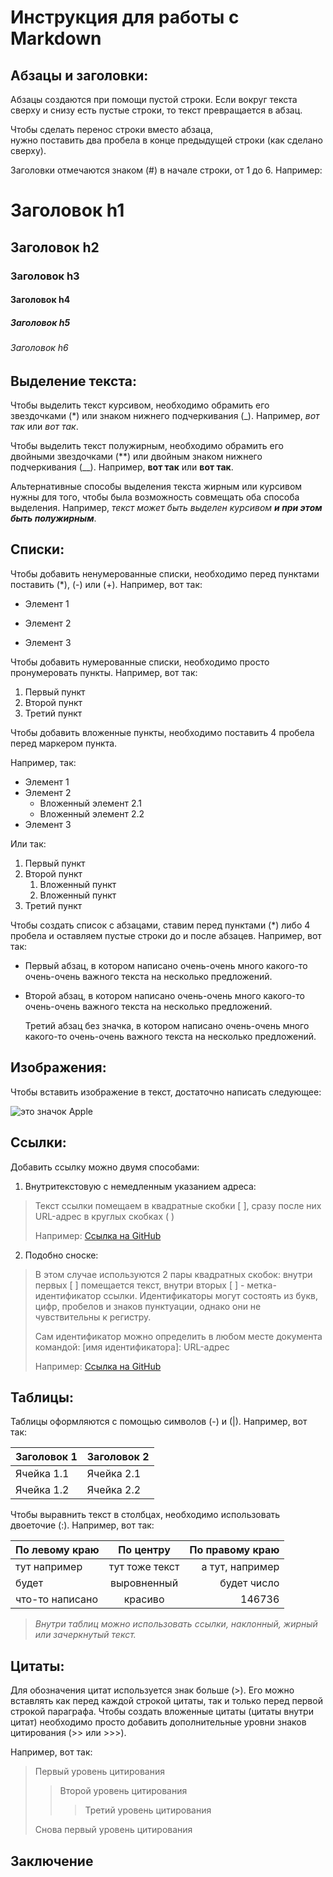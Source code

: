 # Инструкция для работы с Markdown

## Абзацы и заголовки:

Абзацы создаются при помощи пустой строки. Если вокруг текста сверху и снизу есть пустые строки, то текст превращается в абзац.

Чтобы сделать перенос строки вместо абзаца,  
нужно поставить два пробела в конце предыдущей строки (как сделано сверху).

Заголовки отмечаются знаком (#) в начале строки, от 1 до 6. Например:
# Заголовок h1
## Заголовок h2
### Заголовок h3
#### Заголовок h4
##### Заголовок h5
###### Заголовок h6

## Выделение текста:

Чтобы выделить текст курсивом, необходимо обрамить его звездочками (*) или знаком нижнего подчеркивания (_). 
Например, *вот так* или _вот так_.

Чтобы выделить текст полужирным, необходимо обрамить его двойными звездочками (**) или двойным знаком нижнего подчеркивания (__). 
Например, **вот так** или __вот так__.

Альтернативные способы выделения текста жирным или курсивом нужны для того, чтобы была возможность совмещать оба способа выделения. Например, _текст может быть выделен курсивом **и при этом быть полужирным**_.

## Списки:
Чтобы добавить ненумерованные списки, необходимо перед пунктами поставить (*), (-) или (+).
Например, вот так:
* Элемент 1
- Элемент 2
+ Элемент 3

Чтобы добавить нумерованные списки, необходимо просто пронумеровать пункты. Например, вот так:
1. Первый пункт
2. Второй пункт
3. Третий пункт

Чтобы добавить вложенные пункты, необходимо поставить 4 пробела перед маркером пункта. 

Например, так:
* Элемент 1
* Элемент 2
    * Вложенный элемент 2.1
    * Вложенный элемент 2.2
* Элемент 3

Или так:
1. Первый пункт
2. Второй пункт
    1. Вложенный пункт
    2. Вложенный пункт
3. Третий пункт


Чтобы создать список с абзацами, ставим перед пунктами (*) либо 4 пробела и оставляем пустые строки до и после абзацев. Например, вот так:

* Первый абзац, в котором написано очень-очень много какого-то очень-очень важного текста на несколько предложений.

* Второй абзац, в котором написано очень-очень много какого-то очень-очень важного текста на несколько предложений.

    Третий абзац без значка, в котором написано очень-очень много какого-то очень-очень важного текста на несколько предложений.

## Изображения:

Чтобы вставить изображение в текст, достаточно написать следующее:

![это значок Apple](image.png)

## Ссылки:
Добавить ссылку можно двумя способами:
1. Внутритекстовую с немедленным указанием адреса:
> Текст ссылки помещаем в квадратные скобки [ ], сразу после них URL-адрес в круглых скобках ( )
>
> Например: [Ссылка на GitHub](https://github.com/)
2. Подобно сноске:
> В этом случае используются 2 пары квадратных скобок: внутри первых [ ] помещается текст, внутри вторых [ ] - метка-идентификатор ссылки. Идентификаторы могут состоять из букв, цифр, пробелов и знаков пунктуации, однако они не чувствительны к регистру. 
>
>Сам идентификатор можно определить в любом месте документа командой:
[имя идентификатора]: URL-адрес
>
> Например: [Ссылка на GitHub][id]

[id]: https://github.com/

## Таблицы:

Таблицы оформляются с помощью символов (-) и (|).
Например, вот так:

 Заголовок 1 | Заголовок 2 
------------ | -----------
 Ячейка 1.1  | Ячейка 2.1
 Ячейка 1.2  | Ячейка 2.2

Чтобы выравнить текст в столбцах, необходимо использовать двоеточие (:). Например, вот так:

| По левому краю  |    По центру    | По правому краю |
|:--------------- |:---------------:| ---------------:|
| тут например    | тут тоже текст  | а тут, например |
| будет           | выровненный     |     будет число |
| что-то написано | красиво         |         146736  |

> *Внутри таблиц можно использовать ссылки, наклонный, жирный или зачеркнутый текст.*

## Цитаты:
Для обозначения цитат используется знак больше (>). Его можно вставлять как перед каждой строкой цитаты, так и только перед первой строкой параграфа. 
Чтобы создать вложенные цитаты (цитаты внутри цитат) необходимо просто добавить дополнительные уровни знаков цитирования (>> или >>>).

Например, вот так:
> Первый уровень цитирования
>> Второй уровень цитирования
>>> Третий уровень цитирования
>
> Снова первый уровень цитирования

## Заключение